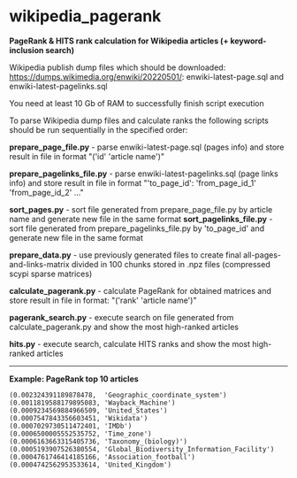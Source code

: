 # wikipedia_pagerank

**PageRank & HITS rank calculation for Wikipedia articles (+ keyword-inclusion search)**

Wikipedia publish dump files which should be downloaded: https://dumps.wikimedia.org/enwiki/20220501/: enwiki-latest-page.sql and enwiki-latest-pagelinks.sql

You need at least 10 Gb of RAM to successfully finish script execution

To parse Wikipedia dump files and calculate ranks the following scripts should be run sequentially in the specified order:

**prepare_page_file.py**      - parse enwiki-latest-page.sql (pages info) and store result in file in format "('id' 'article name')"

**prepare_pagelinks_file.py** - parse enwiki-latest-pagelinks.sql (page links info) and store result in file in format "'to_page_id': 'from_page_id_1' 'from_page_id_2' ..."

**sort_pages.py**             - sort file generated from prepare_page_file.py by article name and generate new file in the same format
**sort_pagelinks_file.py**    - sort file generated from prepare_pagelinks_file.py by 'to_page_id' and generate new file in the same format

**prepare_data.py**           - use previously generated files to create final all-pages-and-links-matrix divided in 100 chunks stored in .npz files (compressed scypi sparse matrices)

**calculate_pagerank.py**     - calculate PageRank for obtained matrices and store result in file in format: "('rank' 'article name')"

**pagerank_search.py**        - execute search on file generated from calculate_pagerank.py and show the most high-ranked articles

**hits.py**                   - execute search, calculate HITS ranks and show the most high-ranked articles

---
**Example: PageRank top 10 articles**
```
(0.002324391189878478,  'Geographic_coordinate_system')
(0.0011819588179895083, 'Wayback_Machine')
(0.0009234569884966509, 'United_States')
(0.0007547843356603451, 'Wikidata')
(0.0007029730511472401, 'IMDb')
(0.0006500005552535752, 'Time_zone')
(0.0006163663315405736, 'Taxonomy_(biology)')
(0.0005193907526380554, 'Global_Biodiversity_Information_Facility')
(0.0004761746414185166, 'Association_football')
(0.0004742562953533614, 'United_Kingdom')
```
